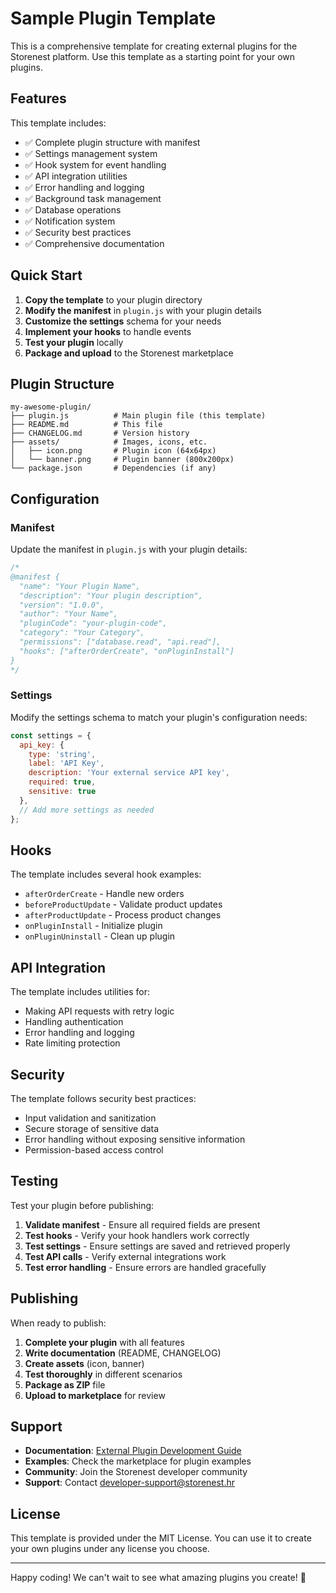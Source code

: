 # Sample Plugin Template

This is a comprehensive template for creating external plugins for the Storenest platform. Use this template as a starting point for your own plugins.

## Features

This template includes:

- ✅ Complete plugin structure with manifest
- ✅ Settings management system
- ✅ Hook system for event handling
- ✅ API integration utilities
- ✅ Error handling and logging
- ✅ Background task management
- ✅ Database operations
- ✅ Notification system
- ✅ Security best practices
- ✅ Comprehensive documentation

## Quick Start

1. **Copy the template** to your plugin directory
2. **Modify the manifest** in `plugin.js` with your plugin details
3. **Customize the settings** schema for your needs
4. **Implement your hooks** to handle events
5. **Test your plugin** locally
6. **Package and upload** to the Storenest marketplace

## Plugin Structure

```
my-awesome-plugin/
├── plugin.js          # Main plugin file (this template)
├── README.md          # This file
├── CHANGELOG.md       # Version history
├── assets/            # Images, icons, etc.
│   ├── icon.png       # Plugin icon (64x64px)
│   └── banner.png     # Plugin banner (800x200px)
└── package.json       # Dependencies (if any)
```

## Configuration

### Manifest

Update the manifest in `plugin.js` with your plugin details:

```javascript
/*
@manifest {
  "name": "Your Plugin Name",
  "description": "Your plugin description",
  "version": "1.0.0",
  "author": "Your Name",
  "pluginCode": "your-plugin-code",
  "category": "Your Category",
  "permissions": ["database.read", "api.read"],
  "hooks": ["afterOrderCreate", "onPluginInstall"]
}
*/
```

### Settings

Modify the settings schema to match your plugin's configuration needs:

```javascript
const settings = {
  api_key: {
    type: 'string',
    label: 'API Key',
    description: 'Your external service API key',
    required: true,
    sensitive: true
  },
  // Add more settings as needed
};
```

## Hooks

The template includes several hook examples:

- `afterOrderCreate` - Handle new orders
- `beforeProductUpdate` - Validate product updates
- `afterProductUpdate` - Process product changes
- `onPluginInstall` - Initialize plugin
- `onPluginUninstall` - Clean up plugin

## API Integration

The template includes utilities for:

- Making API requests with retry logic
- Handling authentication
- Error handling and logging
- Rate limiting protection

## Security

The template follows security best practices:

- Input validation and sanitization
- Secure storage of sensitive data
- Error handling without exposing sensitive information
- Permission-based access control

## Testing

Test your plugin before publishing:

1. **Validate manifest** - Ensure all required fields are present
2. **Test hooks** - Verify your hook handlers work correctly
3. **Test settings** - Ensure settings are saved and retrieved properly
4. **Test API calls** - Verify external integrations work
5. **Test error handling** - Ensure errors are handled gracefully

## Publishing

When ready to publish:

1. **Complete your plugin** with all features
2. **Write documentation** (README, CHANGELOG)
3. **Create assets** (icon, banner)
4. **Test thoroughly** in different scenarios
5. **Package as ZIP** file
6. **Upload to marketplace** for review

## Support

- **Documentation**: [External Plugin Development Guide](../docs/external-plugin-development.md)
- **Examples**: Check the marketplace for plugin examples
- **Community**: Join the Storenest developer community
- **Support**: Contact developer-support@storenest.hr

## License

This template is provided under the MIT License. You can use it to create your own plugins under any license you choose.

---

Happy coding! We can't wait to see what amazing plugins you create! 🚀 